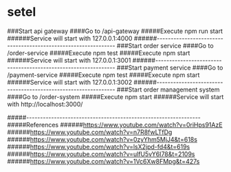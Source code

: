 # setel

###Start api gateway
####Go to /api-gateway
#####Execute npm run start
######Service will start with 127.0.0.1:4000
######---------------------------------------------------------------
###Start order service
####Go to /order-service
#####Execute npm test
#####Execute npm start
######Service will start with 127.0.0.1:3001
######---------------------------------------------------------------
###Start payment service
####Go to /payment-service
#####Execute npm test
#####Execute npm start
######Service will start with 127.0.0.1:3002
######---------------------------------------------------------------
###Start order management system
####Go to /order-system
#####Execute npm start
######Service will start with http://localhost:3000/



#####---------------------------------------------------------------
#####References
######https://www.youtube.com/watch?v=0riHps91AzE
######https://www.youtube.com/watch?v=n7R8fwLTfDg
######https://www.youtube.com/watch?v=0zyYhm5MjJ4&t=618s
######https://www.youtube.com/watch?v=lsX2jpd-fd4&t=619s
######https://www.youtube.com/watch?v=ulfU5vY6I78&t=2109s
######https://www.youtube.com/watch?v=1Vc6Xw8FMpg&t=427s

